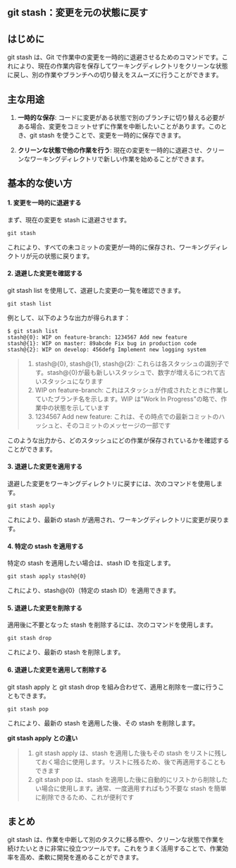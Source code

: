## git stash：変更を元の状態に戻す

## はじめに

git stash は、Git で作業中の変更を一時的に退避させるためのコマンドです。これにより、現在の作業内容を保存してワーキングディレクトリをクリーンな状態に戻し、別の作業やブランチへの切り替えをスムーズに行うことができます。

## 主な用途

1. **一時的な保存**: コードに変更がある状態で別のブランチに切り替える必要がある場合、変更をコミットせずに作業を中断したいことがあります。このとき、git stash を使うことで、変更を一時的に保存できます。

1. **クリーンな状態で他の作業を行う**: 現在の変更を一時的に退避させ、クリーンなワーキングディレクトリで新しい作業を始めることができます。

## 基本的な使い方

#### 1. 変更を一時的に退避する

まず、現在の変更を stash に退避させます。

```
git stash
```

これにより、すべての未コミットの変更が一時的に保存され、ワーキングディレクトリが元の状態に戻ります。

#### 2. 退避した変更を確認する

git stash list を使用して、退避した変更の一覧を確認できます。

```
git stash list
```

例として、以下のような出力が得られます：

```
$ git stash list
stash@{0}: WIP on feature-branch: 1234567 Add new feature
stash@{1}: WIP on master: 89abcde Fix bug in production code
stash@{2}: WIP on develop: 456defg Implement new logging system
```

> 1.  stash@{0}, stash@{1}, stash@{2}: これらは各スタッシュの識別子です。stash@{0}が最も新しいスタッシュで、数字が増えるにつれて古いスタッシュになります
> 1.  WIP on feature-branch: これはスタッシュが作成されたときに作業していたブランチ名を示します。WIP は"Work In Progress"の略で、作業中の状態を示しています
> 1.  1234567 Add new feature: これは、その時点での最新コミットのハッシュと、そのコミットのメッセージの一部です

このような出力から、どのスタッシュにどの作業が保存されているかを確認することができます。

#### 3. 退避した変更を適用する

退避した変更をワーキングディレクトリに戻すには、次のコマンドを使用します。

```
git stash apply
```

これにより、最新の stash が適用され、ワーキングディレクトリに変更が戻ります。

#### 4. 特定の stash を適用する

特定の stash を適用したい場合は、stash ID を指定します。

```
git stash apply stash@{0}
```

これにより、stash@{0}（特定の stash ID）を適用できます。

#### 5. 退避した変更を削除する

適用後に不要となった stash を削除するには、次のコマンドを使用します。

```
git stash drop
```

これにより、最新の stash を削除します。

#### 6. 退避した変更を適用して削除する

git stash apply と git stash drop を組み合わせて、適用と削除を一度に行うこともできます。

```
git stash pop
```

これにより、最新の stash を適用した後、その stash を削除します。

**git stash apply との違い**

> 1.  git stash apply は、stash を適用した後もその stash をリストに残しておく場合に使用します。リストに残るため、後で再適用することもできます
> 1.  git stash pop は、stash を適用した後に自動的にリストから削除したい場合に使用します。通常、一度適用すればもう不要な stash を簡単に削除できるため、これが便利です

## まとめ

git stash は、作業を中断して別のタスクに移る際や、クリーンな状態で作業を続けたいときに非常に役立つツールです。これをうまく活用することで、作業効率を高め、柔軟に開発を進めることができます。
